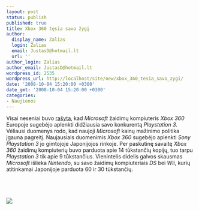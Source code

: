 ```yaml
---
layout: post
status: publish
published: true
title: Xbox 360 tęsia savo žygį
author:
  display_name: Zalias
  login: Zalias
  email: JustasD@hotmail.lt
  url: ''
author_login: Zalias
author_email: JustasD@hotmail.lt
wordpress_id: 2535
wordpress_url: http://localhost/site/new/xbox_360_tesia_savo_zygi/
date: '2008-10-04 15:20:00 +0300'
date_gmt: '2008-10-04 15:20:00 +0300'
categories:
- Naujienos
---
```

<p>Visai neseniai buvo <a class="ns" href="http://www.technews.lt/index.php?id=Kas&amp;Id=2458">rašyta</a>, kad <i>Microsoft</i> žaidimų kompiuteris <i>Xbox 360</i> Europoje sugebėjo aplenkti didžiausia savo konkurentą <i>Playstation 3</i>. Vėliausi duomenys rodo, kad naujoji <i>Microsoft</i> kainų mažinimo politika įgauna pagreitį. Naujausiais duomenimis <i>Xbox 360</i> sugebėjo aplenkti <i>Sony Playstation 3</i> jo gimtojoje Japonijojos rinkoje. Per paskutinę savaitę <i>Xbox 360</i> žaidimų kompiuterių buvo parduota apie 14 tūkstančių kopijų, tuo tarpu <i>Playstation 3</i> tik apie 9 tūkstančius. Vienintelis didelis galvos skausmas <i>Microsoft</i> išlieka <i>Nintendo</i>, su savo žaidimų kompiuteriais <i>DS</i> bei <i>Wii</i>, kurių atitinkamai Japonijoje parduota 60 ir 30 tūkstančių. <br />
<br><br />
<br><br><img src="http://cache.gizmodo.com/assets/resources/2008/05/xbox360ds.jpg"><br><br />
<br><br />
<br><br />
<br></p>
